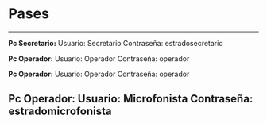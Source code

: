 <!-- TITLE: Pases -->
<!-- SUBTITLE: Usuarios - Contraseñas -->

# Pases
-----
**Pc Secretario:**
Usuario: Secretario
Contraseña: estradosecretario

**Pc Operador:**
Usuario: Operador
Contraseña: operador

**Pc Operador:**
Usuario: Operador
Contraseña: operador

**Pc Operador:**
Usuario: Microfonista
Contraseña: estradomicrofonista
-----






